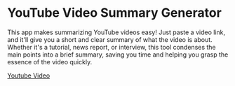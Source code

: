 # YouTube Video Summary Generator

This app makes summarizing YouTube videos easy! Just paste a video link, and it'll give you a short and clear summary of what the video is about. Whether it's a tutorial, news report, or interview, this tool condenses the main points into a brief summary, saving you time and helping you grasp the essence of the video quickly.

[Youtube Video](https://www.youtube.com/watch?v=qEJ4hkpQW8E)
